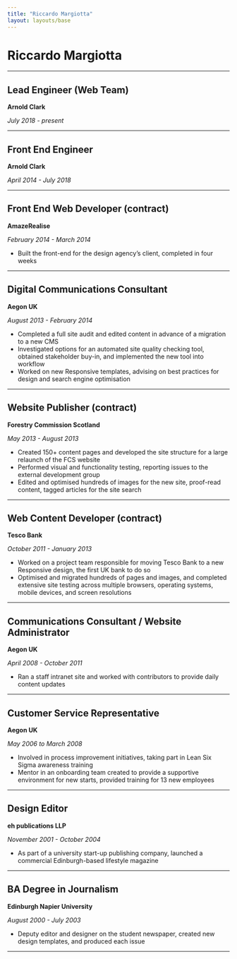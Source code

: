 ```yaml
---
title: "Riccardo Margiotta"
layout: layouts/base
---
```


# Riccardo Margiotta

---

## Lead Engineer (Web Team)

**Arnold Clark**

*July 2018 - present*

---

## Front End Engineer

**Arnold Clark**

*April 2014 - July 2018*

---

## Front End Web Developer (contract)

**AmazeRealise**

*February 2014 - March 2014*

- Built the front-end for the design agency’s client, completed in four weeks

---

## Digital Communications Consultant

**Aegon UK**

*August 2013 - February 2014*

- Completed a full site audit and edited content in advance of a migration to a new CMS
- Investigated options for an automated site quality checking tool, obtained stakeholder buy-in, and implemented the new tool into workflow
- Worked on new Responsive templates, advising on best practices for design and search engine optimisation

---

## Website Publisher (contract)

**Forestry Commission Scotland**

*May 2013 - August 2013*

- Created 150+ content pages and developed the site structure for a large relaunch of the FCS website
- Performed visual and functionality testing, reporting issues to the external development group
- Edited and optimised hundreds of images for the new site, proof-read content, tagged articles for the site search

---

## Web Content Developer (contract)

**Tesco Bank**

*October 2011 - January 2013*

- Worked on a project team responsible for moving Tesco Bank to a new Responsive design, the first UK bank to do so
- Optimised and migrated hundreds of pages and images, and completed extensive site testing across multiple browsers, operating systems, mobile devices, and screen resolutions

---

## Communications Consultant / Website Administrator

**Aegon UK**

*April 2008 - October 2011*

- Ran a staff intranet site and worked with contributors to provide daily content updates

---

## Customer Service Representative

**Aegon UK**

*May 2006 to March 2008*

- Involved in process improvement initiatives, taking part in Lean Six Sigma awareness training
- Mentor in an onboarding team created to provide a supportive environment for new starts, provided training for 13 new employees

---

## Design Editor

**eh publications LLP**

*November 2001 - October 2004*

- As part of a university start-up publishing company, launched a commercial Edinburgh-based lifestyle magazine

---

## BA Degree in Journalism

**Edinburgh Napier University**

*August 2000 - July 2003*

- Deputy editor and designer on the student newspaper, created new design templates, and produced each issue

---
